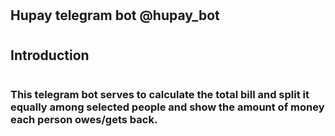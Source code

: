 # <h2> Hupay telegram bot @hupay_bot
  
# <h2> Introduction
# <h3>This telegram bot serves to calculate the total bill and split it equally among selected people and show the amount of money each person owes/gets back.
  

